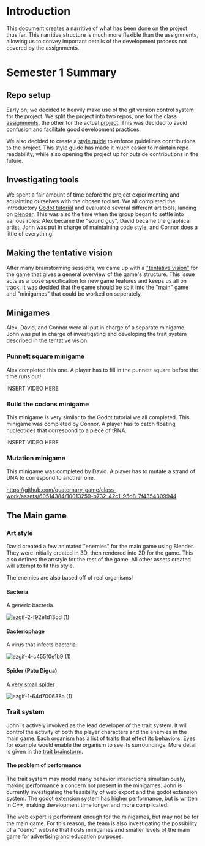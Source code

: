 # Introduction
This document creates a narritive of what has been done on the project thus far. This narritive structure is much more flexible than the assignments,
allowing us to convey important details of the development process not covered by the assignments.
# Semester 1 Summary
## Repo setup
Early on, we decided to heavily make use of the git version control system for the project.
We split the project into two repos, one for the class [assignments](https://github.com/quaternary-game/class-work), 
the other for the actual [project](https://github.com/quaternary-game/quaternary). This was decided to avoid confusion and facilitate good development practices.

We also decided to create a [style guide](https://github.com/quaternary-game/quaternary/blob/main/CONTRIBUTING.md) to enforce guidelines contributions to the project.
This style guide has made it much easier to maintain repo readability, while also opening the project up for outside contributions in the future.
## Investigating tools
We spent a fair amount of time before the project experimenting and aquainting ourselves with the chosen toolset. 
We all completed the introductory [Godot tutorial](https://docs.godotengine.org/en/stable/getting_started/first_2d_game/index.html) 
and evaluated several different art tools, landing on [blender](https://www.blender.org/). This was also the time when the group began to settle into
various roles: Alex became the "sound guy", David became the graphical artist, John was put in charge of maintaining code style, and Connor does a little of everything.

## Making the tentative vision
After many brainstorming sessions, we came up with a ["tentative vision"](https://github.com/quaternary-game/quaternary/issues/1) 
for the game that gives a general overview of the game's structure. This issue acts as a loose specification for new game features and keeps us all on track.
It was decided that the game should be split into the "main" game and "minigames" that could be worked on seperately. 

## Minigames
Alex, David, and Connor were all put in charge of a separate minigame. John was put in charge of investigating and developing the trait system described in the tentative vision.

### Punnett square minigame
Alex completed this one. A player has to fill in the punnett square before the time runs out! 

INSERT VIDEO HERE

### Build the codons minigame
This minigame is very similar to the Godot tutorial we all completed. This minigame was completed by Connor.
A player has to catch floating nucleotides that correspond to a piece of tRNA.

INSERT VIDEO HERE

### Mutation minigame
This minigame was completed by David. A player has to mutate a strand of DNA to correspond to another one.

https://github.com/quaternary-game/class-work/assets/60514384/10013259-b732-42c1-95d8-7f4354309944

## The Main game
### Art style
David created a few animated "enemies" for the main game using Blender. They were initially created in 3D, then rendered into 2D for the game.  This also defines the artstyle for the rest of the game.
All other assets created will attempt to fit this style.

The enemies are also based off of real organisms!
#### Bacteria
A generic bacteria.

![ezgif-2-f92e1d13cd (1)](https://github.com/quaternary-game/class-work/assets/60514384/2261427e-95c7-496a-8296-b51da9e49ef7)

#### Bacteriophage
A virus that infects bacteria.

![ezgif-4-c455f0e1b9 (1)](https://github.com/quaternary-game/class-work/assets/60514384/f7f5a437-a8f1-4b0a-8880-a8c31d5fea53)

#### Spider (Patu Digua)
[A very small spider](https://en.wikipedia.org/wiki/Patu_digua)

![ezgif-1-64d700638a (1)](https://github.com/quaternary-game/class-work/assets/60514384/76e976a2-4dc2-452d-be30-56d2cdc19325)


### Trait system
John is actively involved as the lead developer of the trait system. It will control the activity of both the player characters and the enemies in the main game. Each organism has a list of traits that effect its behaviors.
Eyes for example would enable the organism to see its surroundings. More detail is given in the [trait brainstorm](https://github.com/quaternary-game/quaternary/issues/3).

#### The problem of performance
The trait system may model many behavior interactions simultaniously, making performance a concern not present in the minigames. 
John is currently investigating the feasibility of web export and the godot extension system. The godot extension system has higher performance,
but is written in C++, making development time longer and more complicated. 

The web export is performant enough for the minigames, but may not be for the main game. For this reason, the team is also investigating the possibility of a 
"demo" website that hosts minigames and smaller levels of the main game for advertising and education purposes.
